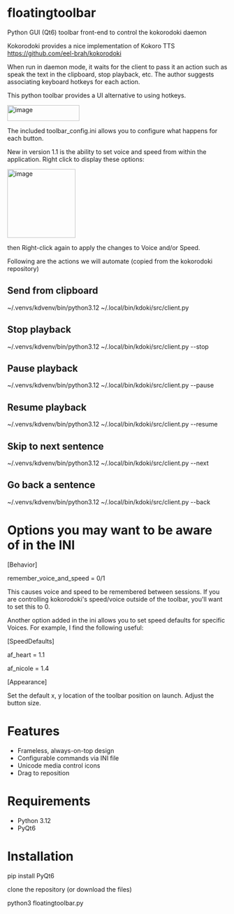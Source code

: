 # floatingtoolbar
Python GUI (Qt6) toolbar front-end to control the kokorodoki daemon

Kokorodoki provides a nice implementation of Kokoro TTS
https://github.com/eel-brah/kokorodoki 

When run in daemon mode, it waits for the client to pass it an action such as speak the text in the clipboard, stop playback, etc. The author suggests associating keyboard hotkeys for each action.

This python toolbar provides a UI alternative to using hotkeys.

<img width="165" height="36" alt="image" src="https://github.com/user-attachments/assets/9364ea53-3a23-4ad2-a27e-64aeffaaf15e" />

The included toolbar_config.ini allows you to configure what happens for each button.

New in version 1.1 is the ability to set voice and speed from within the application. Right click to display these options:

<img width="156" height="157" alt="image" src="https://github.com/user-attachments/assets/646d281a-351f-4590-84e0-b04cf3a2de41" />

then Right-click again to apply the changes to Voice and/or Speed.

Following are the actions we will automate (copied from the kokorodoki repository)

## Send from clipboard
~/.venvs/kdvenv/bin/python3.12 ~/.local/bin/kdoki/src/client.py

## Stop playback 
~/.venvs/kdvenv/bin/python3.12 ~/.local/bin/kdoki/src/client.py --stop

## Pause playback
~/.venvs/kdvenv/bin/python3.12 ~/.local/bin/kdoki/src/client.py --pause

## Resume playback
~/.venvs/kdvenv/bin/python3.12 ~/.local/bin/kdoki/src/client.py --resume

## Skip to next sentence
~/.venvs/kdvenv/bin/python3.12 ~/.local/bin/kdoki/src/client.py --next

## Go back a sentence
~/.venvs/kdvenv/bin/python3.12 ~/.local/bin/kdoki/src/client.py --back

# Options you may want to be aware of in the INI

[Behavior]

remember_voice_and_speed = 0/1

This causes voice and speed to be remembered between sessions. If you are controlling kokorodoki's speed/voice outside of the toolbar, you'll want to set this to 0.

Another option added in the ini allows you to set speed defaults for specific Voices. For example, I find the following useful:

[SpeedDefaults]

af_heart = 1.1

af_nicole = 1.4

[Appearance]

Set the default x, y location of the toolbar position on launch.
Adjust the button size.

# Features
- Frameless, always-on-top design
- Configurable commands via INI file
- Unicode media control icons
- Drag to reposition

# Requirements
- Python 3.12
- PyQt6

# Installation

pip install PyQt6

clone the repository (or download the files)

python3 floatingtoolbar.py
